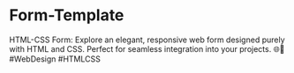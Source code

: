 # Form-Template
 HTML-CSS Form: Explore an elegant, responsive web form designed purely with HTML and CSS.  Perfect for seamless integration into your projects. 🌐📝 #WebDesign #HTMLCSS
